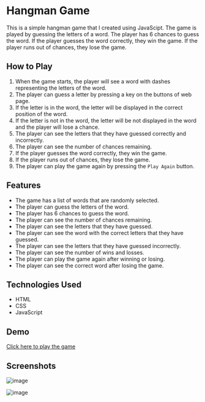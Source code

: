 # Hangman Game

This is a simple hangman game that I created using JavaScipt. The game is played by guessing the letters of a word. The player has 6 chances to guess the word. If the player guesses the word correctly, they win the game. If the player runs out of chances, they lose the game.

## How to Play

1. When the game starts, the player will see a word with dashes representing the letters of the word.
2. The player can guess a letter by pressing a key on the buttons of web page.
3. If the letter is in the word, the letter will be displayed in the correct position of the word.
4. If the letter is not in the word, the letter will be not displayed in the word and the player will lose a chance.
5. The player can see the letters that they have guessed correctly and incorrectly.
6. The player can see the number of chances remaining.
7. If the player guesses the word correctly, they win the game.
8. If the player runs out of chances, they lose the game.
9. The player can play the game again by pressing the `Play Again` button.

## Features

- The game has a list of words that are randomly selected.
- The player can guess the letters of the word.
- The player has 6 chances to guess the word.
- The player can see the number of chances remaining.
- The player can see the letters that they have guessed.
- The player can see the word with the correct letters that they have guessed.
- The player can see the letters that they have guessed incorrectly.
- The player can see the number of wins and losses.
- The player can play the game again after winning or losing.
- The player can see the correct word after losing the game.

## Technologies Used

- HTML
- CSS
- JavaScript

## Demo

[Click here to play the game](https://ajay-dhangar.github.io/hangman-game/)

## Screenshots

![image](https://github.com/user-attachments/assets/969f55da-7357-434d-87f1-bbbe145636db)

![image](https://github.com/user-attachments/assets/3c6390b3-466e-4150-ac52-c244854e2ae5)

